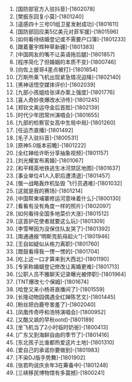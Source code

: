 
1. [国防部官方入驻抖音]-[1802078]
1. [樊振东回复小莫]-[1801240]
1. [遥感四十三号01组卫星发射成功]-[1801611]
1. [国防部回应美5亿美元对菲军援]-[1801596]
1. [如何看待结婚登记或不需要户口簿]-[1801233]
1. [跟着董宇辉种草新疆]-[1801383]
1. [中国网友的嘴不让英语拖后腿]-[1801857]
1. [程序简化了但婚姻的本质不变]-[1800746]
1. [向佐上披哥4差点被打]-[1801854]
1. [万斯所乘飞机出现紧急情况迫降]-[1802140]
1. [黑神话悟空媒体评价]-[1802039]
1. [九部小孩姐给张译办案上强度]-[1801776]
1. [喜人奇妙夜爆改水浒传]-[1801245]
1. [郑钦文奥运夺金后首胜]-[1802139]
1. [时代少年团常州演唱会]-[1801655]
1. [九部的检察官女高中生局中局]-[1801260]
1. [任运杰直播]-[1801492]
1. [毛子入驻抖音]-[1800531]
1. [原神5.0版本前瞻]-[1801222]
1. [全红婵给许昕分享抽象视频]-[1801157]
1. [刘光耀宣布离婚]-[1801067]
1. [和平精英地铁逃生冰河禁区地图]-[1801637]
1. [事业单位41人入职后遭清退]-[1801457]
1. [俄一战略轰炸机坠毁 飞行员遇难]-[1801032]
1. [这就是我的赛场]-[1801214]
1. [中国帮柬埔寨修运河意味着什么]-[1800130]
1. [看看有没有角度一样的照片]-[1802097]
1. [如何看待全国多地菜价大涨]-[1801512]
1. [这首护花使者就要这么玩]-[1801309]
1. [李雪琴因为没保住队友哭了]-[1801392]
1. [南通通报“明斯克航母起火”]-[1801946]
1. [王自如疑似从格力离职]-[1801760]
1. [蹬鼓看得我一愣一愣的]-[1801704]
1. [吃上这一口才算来到大西北]-[1801190]
1. [专家称婚姻登记修改让离婚更难]-[1801713]
1. [公职人员不雅聊天记录曝光被停职]-[1801964]
1. [TNT爆改七个保姆]-[1801674]
1. [哈登又来小杨哥直播间了]-[1801559]
1. [长隆动物园偶遇全红婵陈艺文]-[1801445]
1. [粉丝把白鹿夸害羞了]-[1802040]
1. [凤凰传奇呼和浩特演唱会]-[1800952]
1. [又酷又飒的早秋ootd]-[1801189]
1. [坐飞机当了2小时临时奶爸]-[1800413]
1. [广东又到海鲜自由的季节了]-[1801416]
1. [东北孩子比谁都热爱这片土地]-[1801310]
1. [爱自己的承诺你要做到]-[1801983]
1. [不染DJ版手势舞]-[1801902]
1. [张若昀说庆余年3在筹备中]-[1801248]
1. [三峡移民博物馆有多震撼]-[1800241]
